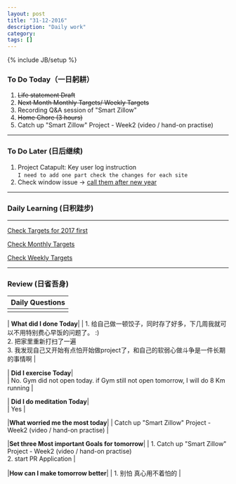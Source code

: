 ```yaml
---
layout: post
title: "31-12-2016"
description: "Daily work"
category: 
tags: []
---
```

{% include JB/setup %}


### To Do Today（一日躬耕）

1. <s>Life statement Draft</s>
2. <s>Next Month Monthly Targets/ Weekly Targets</s>
3. Recording Q&A session of "Smart Zillow"
3. <s>Home Chore (3 hours) </s>
4. Catch up "Smart Zillow" Project - Week2 (video / hand-on practise)


---

### To Do Later (日后继续) 

1. Project Catapult: Key user log instruction  
```I need to add one part check the changes for each site``` 
2. Check window issue -> [call them after new year](http://neil526.tripod.com/)

---

### Daily Learning (日积跬步)

---

[Check Targets for 2017 first](https://yitianxu.github.io/2016/12/30/resolution-for-2017)

[Check Monthly Targets](https://yitianxu.github.io/pages/monthly%20targets/Monthly)

[Check Weekly Targets](https://yitianxu.github.io/pages/weekly%20targets/Weekly%20Targets) 

---

### Review (日省吾身)

| Daily Questions                   |                                           
|:----------------------------------|
|                                   |

| **What did I done Today**| 
| 1. 给自己做一顿饺子，同时存了好多，下几周我就可以不用特别费心早饭的问题了。 :) <br /> 2. 把家里重新打扫了一遍 <br /> 3. 我发现自己又开始有点怕开始做project了，和自己的软弱心做斗争是一件长期的事情啊   |

| **Did I exercise Today**|          
| No. Gym did not open today. if Gym still not open tomorrow, I will do 8 Km running    |

| **Did I do meditation Today**|          
| Yes     |

|**What worried me the most today**|
| Catch up "Smart Zillow" Project - Week2 (video / hand-on practise)  |

|**Set three Most important Goals for tomorrow**|
| 1. Catch up "Smart Zillow" Project - Week2 (video / hand-on practise) <br />  2. start PR Application                    |

|**How can I make tomorrow better**|
| 1. 别怕 真心用不着怕的                         |